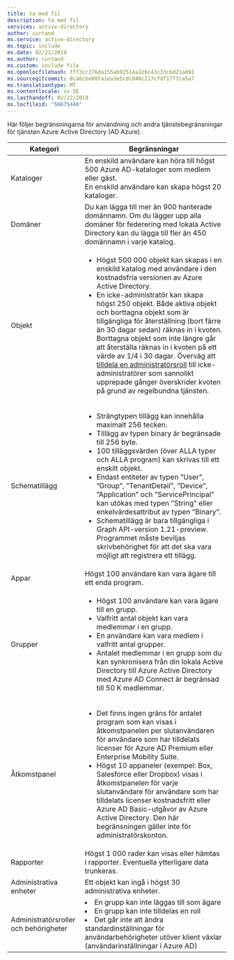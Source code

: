 ```yaml
---
title: ta med fil
description: ta med fil
services: active-directory
author: curtand
ms.service: active-directory
ms.topic: include
ms.date: 02/21/2019
ms.author: curtand
ms.custom: include file
ms.openlocfilehash: fff3cc176da155ab92514a126c43c33cbd21ad91
ms.sourcegitcommit: 8ca6cbe08fa1ea3e5cdcd46c217cfdf17f7ca5a7
ms.translationtype: MT
ms.contentlocale: sv-SE
ms.lasthandoff: 02/22/2019
ms.locfileid: "56675440"
---
```

Här följer begränsningarna för användning och andra tjänstebegränsningar för tjänsten Azure Active Directory (AD Azure).

| Kategori | Begränsningar |
| --- | --- |
| Kataloger | En enskild användare kan höra till högst 500 Azure AD-kataloger som medlem eller gäst.<br/>En enskild användare kan skapa högst 20 kataloger. |
| Domäner | Du kan lägga till mer än 900 hanterade domännamn. Om du lägger upp alla domäner för federering med lokala Active Directory kan du lägga till fler än 450 domännamn i varje katalog. |
| Objekt |<ul><li>Högst 500 000 objekt kan skapas i en enskild katalog med användare i den kostnadsfria versionen av Azure Active Directory.</li><li>En icke-administratör kan skapa högst 250 objekt. Både aktiva objekt och borttagna objekt som är tillgängliga för återställning (bort färre än 30 dagar sedan) räknas in i kvoten. Borttagna objekt som inte längre går att återställa räknas in i kvoten på ett värde av 1/4 i 30 dagar. Överväg att [tilldela en administratörsroll](../articles/active-directory/users-groups-roles/directory-assign-admin-roles.md) till icke-administratörer som sannolikt upprepade gånger överskrider kvoten på grund av regelbundna tjänsten.</li></ul> |
| Schematillägg |<ul><li>Strängtypen tillägg kan innehålla maximalt 256 tecken. </li><li>Tillägg av typen binary är begränsade till 256 byte.</li><li>100 tilläggsvärden (över ALLA typer och ALLA program) kan skrivas till ett enskilt objekt.</li><li>Endast entiteter av typen ”User”, ”Group”, ”TenantDetail”, ”Device”, ”Application” och ”ServicePrincipal” kan utökas med typen ”String” eller enkelvärdesattribut av typen ”Binary”.</li><li>Schematillägg är bara tillgängliga i Graph API-version 1.21-preview. Programmet måste beviljas skrivbehörighet för att det ska vara möjligt att registrera ett tillägg.</li></ul> |
| Appar |Högst 100 användare kan vara ägare till ett enda program. |
| Grupper |<ul><li>Högst 100 användare kan vara ägare till en grupp.</li><li>Valfritt antal objekt kan vara medlemmar i en grupp.</li><li>En användare kan vara medlem i valfritt antal grupper.</li><li>Antalet medlemmar i en grupp som du kan synkronisera från din lokala Active Directory till Azure Active Directory med Azure AD Connect är begränsad till 50 K medlemmar.</li></ul> |
| Åtkomstpanel |<ul><li>Det finns ingen gräns för antalet program som kan visas i åtkomstpanelen per slutanvändaren för användare som har tilldelats licenser för Azure AD Premium eller Enterprise Mobility Suite.</li><li>Högst 10 appaneler (exempel: Box, Salesforce eller Dropbox) visas i åtkomstpanelen för varje slutanvändare för användare som har tilldelats licenser kostnadsfritt eller Azure AD Basic-utgåvor av Azure Active Directory. Den här begränsningen gäller inte för administratörskonton.</li></ul> |
| Rapporter | Högst 1 000 rader kan visas eller hämtas i rapporter. Eventuella ytterligare data trunkeras. |
| Administrativa enheter | Ett objekt kan ingå i högst 30 administrativa enheter. |
| Administratörsroller och behörigheter | <li>En grupp kan inte läggas till som ägare<li>En grupp kan inte tilldelas en roll<li>Det går inte att ändra standardinställningar för användarbehörigheter utöver klient växlar (användarinställningar i Azure AD) |
